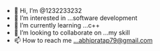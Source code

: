 - 👋 Hi, I’m @1232233232
- 👀 I’m interested in ...software development
- 🌱 I’m currently learning ...c++
- 💞️ I’m looking to collaborate on ...my skill
- 📫 How to reach me ...abhipratap79@gmail.com

<!---
1232233232/1232233232 is a ✨ special ✨ repository because its `README.md` (this file) appears on your GitHub profile.
You can click the Preview link to take a look at your changes.
--->

